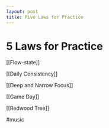 ```yaml
---
layout: post
title: Five Laws for Practice
---
```


# 5 Laws for Practice
[[Flow-state]]

[[Daily Consistency]]

[[Deep and Narrow Focus]]

 [[Game Day]]
 
[[Redwood Tree]]

#music